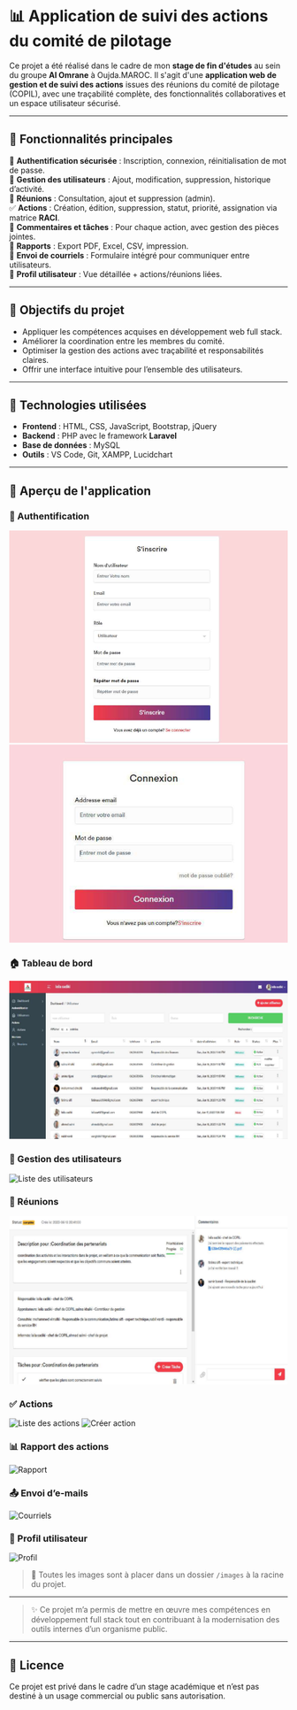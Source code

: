 # 📊 Application de suivi des actions du comité de pilotage

Ce projet a été réalisé dans le cadre de mon **stage de fin d'études** au sein du groupe **Al Omrane** à Oujda.MAROC. Il s'agit d'une **application web de gestion et de suivi des actions** issues des réunions du comité de pilotage (COPIL), avec une traçabilité complète, des fonctionnalités collaboratives et un espace utilisateur sécurisé.

---

## 🚀 Fonctionnalités principales

🔐 **Authentification sécurisée** : Inscription, connexion, réinitialisation de mot de passe.  
👥 **Gestion des utilisateurs** : Ajout, modification, suppression, historique d’activité.  
📆 **Réunions** : Consultation, ajout et suppression (admin).  
✅ **Actions** : Création, édition, suppression, statut, priorité, assignation via matrice **RACI**.  
📝 **Commentaires et tâches** : Pour chaque action, avec gestion des pièces jointes.  
📄 **Rapports** : Export PDF, Excel, CSV, impression.  
📨 **Envoi de courriels** : Formulaire intégré pour communiquer entre utilisateurs.  
👤 **Profil utilisateur** : Vue détaillée + actions/réunions liées.

---

## 🧠 Objectifs du projet

- Appliquer les compétences acquises en développement web full stack.
- Améliorer la coordination entre les membres du comité.
- Optimiser la gestion des actions avec traçabilité et responsabilités claires.
- Offrir une interface intuitive pour l’ensemble des utilisateurs.

---

## 🧰 Technologies utilisées

- **Frontend** : HTML, CSS, JavaScript, Bootstrap, jQuery
- **Backend** : PHP avec le framework **Laravel**
- **Base de données** : MySQL
- **Outils** : VS Code, Git, XAMPP, Lucidchart

---

## 📸 Aperçu de l'application

### 🔐 Authentification
![Formulaire d'inscription](images/image1.png)
![Connexion](images/image2.png)


### 🏠 Tableau de bord
![Page principale](images/image4.png)

### 👥 Gestion des utilisateurs
![Liste des utilisateurs](images/utilisateurs.png)

### 📅 Réunions
![Réunions](images/image5.png)

### ✅ Actions
![Liste des actions](images/actions.png)
![Créer action](images/creer_action.png)

### 📊 Rapport des actions
![Rapport](images/rapport.png)

### 📤 Envoi d’e-mails
![Courriels](images/email.png)

### 👤 Profil utilisateur
![Profil](images/profil.png)

> 📁 Toutes les images sont à placer dans un dossier `/images` à la racine du projet.

---



> ✨ Ce projet m’a permis de mettre en œuvre mes compétences en développement full stack tout en contribuant à la modernisation des outils internes d’un organisme public.

---

## 📃 Licence

Ce projet est privé dans le cadre d’un stage académique et n’est pas destiné à un usage commercial ou public sans autorisation.

